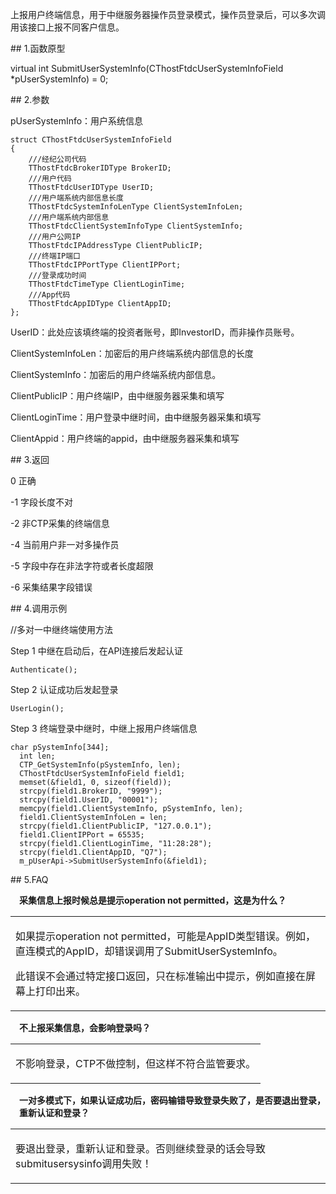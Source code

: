 <p>上报用户终端信息，用于中继服务器操作员登录模式，操作员登录后，可以多次调用该接口上报不同客户信息。</p>
<span class="anchor" id="c888b6f1-d626-4c17-aa8d-80d70ec8c570"></span>
## 1.函数原型
<p>virtual int SubmitUserSystemInfo(CThostFtdcUserSystemInfoField *pUserSystemInfo) = 0;</p>
<span class="anchor" id="d15f76e5-311d-461a-8b1e-7e6bae95bab3"></span>
## 2.参数
<p>pUserSystemInfo：用户系统信息</p>
<pre><code>struct CThostFtdcUserSystemInfoField
{
    ///经纪公司代码
    TThostFtdcBrokerIDType BrokerID;
    ///用户代码
    TThostFtdcUserIDType UserID;
    ///用户端系统内部信息长度
    TThostFtdcSystemInfoLenType ClientSystemInfoLen;
    ///用户端系统内部信息
    TThostFtdcClientSystemInfoType ClientSystemInfo;
    ///用户公网IP
    TThostFtdcIPAddressType ClientPublicIP;
    ///终端IP端口
    TThostFtdcIPPortType ClientIPPort;
    ///登录成功时间
    TThostFtdcTimeType ClientLoginTime;
    ///App代码
    TThostFtdcAppIDType ClientAppID;
};
</code></pre>
<p>UserID：此处应该填终端的投资者账号，即InvestorID，而非操作员账号。</p>
<p>ClientSystemInfoLen：加密后的用户终端系统内部信息的长度</p>
<p>ClientSystemInfo：加密后的用户终端系统内部信息。</p>
<p>ClientPublicIP：用户终端IP，由中继服务器采集和填写</p>
<p>ClientLoginTime：用户登录中继时间，由中继服务器采集和填写</p>
<p>ClientAppid：用户终端的appid，由中继服务器采集和填写</p>
<span class="anchor" id="a548f2e5-e6f6-4c0a-aa8d-4b3b8cf05f45"></span>
## 3.返回
<p>0 正确</p>
<p>-1 字段长度不对</p>
<p>-2 非CTP采集的终端信息</p>
<p>-4 当前用户非一对多操作员</p>
<p>-5 字段中存在非法字符或者长度超限</p>
<p>-6 采集结果字段错误</p>
<span class="anchor" id="ab313a32-722b-4363-b24b-1a68e68db65d"></span>
## 4.调用示例
<p>//多对一中继终端使用方法   </p>
<p class="step-para"><span class="step-mark">Step 1</span> 中继在启动后，在API连接后发起认证</p>
<pre><code>Authenticate();
</code></pre>
<p class="step-para"><span class="step-mark">Step 2</span> 认证成功后发起登录</p>
<pre><code>UserLogin();
</code></pre>
<p class="step-para"><span class="step-mark">Step 3</span> 终端登录中继时，中继上报用户终端信息</p>
<pre><code>char pSystemInfo[344];
  int len;
  CTP_GetSystemInfo(pSystemInfo, len);
  CThostFtdcUserSystemInfoField field1;
  memset(&amp;field1, 0, sizeof(field));
  strcpy(field1.BrokerID, "9999");
  strcpy(field1.UserID, "00001");
  memcpy(field1.ClientSystemInfo, pSystemInfo, len);
  field1.ClientSystemInfoLen = len;
  strcpy(field1.ClientPublicIP, "127.0.0.1");
  field1.ClientIPPort = 65535;
  strcpy(field1.ClientLoginTime, "11:28:28");
  strcpy(field1.ClientAppID, "Q7");
  m_pUserApi-&gt;SubmitUserSystemInfo(&amp;field1);
</code></pre>
<span class="anchor" id="472c01d0-e947-4b73-bf70-ad541558d4d4"></span>
## 5.FAQ
<p><div class="region_i" id=""><p class="region_header" id="region_header_1" style="padding-left: 1em;font-weight : bold;text-indent: 0px;text-align: left;">采集信息上报时候总是提示operation not permitted，这是为什么？</p><div class="region_panel" id="region_panel_1" style="display:block;"><table><tr><td>
<p>如果提示operation not permitted，可能是AppID类型错误。例如，直连模式的AppID，却错误调用了SubmitUserSystemInfo。</p>
<p>此错误不会通过特定接口返回，只在标准输出中提示，例如直接在屏幕上打印出来。</p>
</td></tr></table>
</div><p class="region_tail" id="region_tail_1" style="border-top-color:transparent;border-bottom-width:0;"></p></div></p>
<p><div class="region_i" id=""><p class="region_header" id="region_header_2" style="padding-left: 1em;font-weight : bold;text-indent: 0px;text-align: left;">不上报采集信息，会影响登录吗？</p><div class="region_panel" id="region_panel_2" style="display:block;"><table><tr><td>
<p>不影响登录，CTP不做控制，但这样不符合监管要求。</p>
</td></tr></table>
</div><p class="region_tail" id="region_tail_2" style="border-top-color:transparent;border-bottom-width:0;"></p></div></p>
<p><div class="region_i" id=""><p class="region_header" id="region_header_3" style="padding-left: 1em;font-weight : bold;text-indent: 0px;text-align: left;">一对多模式下，如果认证成功后，密码输错导致登录失败了，是否要退出登录，重新认证和登录？</p><div class="region_panel" id="region_panel_3" style="display:block;"><table><tr><td>
<p>要退出登录，重新认证和登录。否则继续登录的话会导致submitusersysinfo调用失败！</p>
</td></tr></table>
</div><p class="region_tail" id="region_tail_3" style="border-top-color:transparent;border-bottom-width:0;"></p></div></p>
